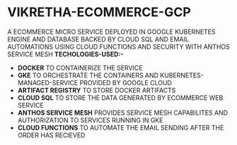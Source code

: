 # VIKRETHA-ECOMMERCE-GCP
A ECOMMERCE MICRO SERVICE DEPLOYED IN GOOGLE KUBERNETES ENGINE AND DATABASE BACKED BY CLOUD SQL AND EMAIL AUTOMATIONS USING CLOUD FUNCTIONS AND SECURITY WITH ANTHOS SERVICE MESH
**TECHOLOGIES-USED:-**
 
- **DOCKER** TO CONTAINERIZE THE SERVICE
- **GKE** TO ORCHESTRATE THE CONTAINERS AND KUBERNETES-MANAGED-SERVICE PROVIDED BY GOOGLE CLOUD
- **ARTIFACT REGISTRY** TO STORE DOCKER ARTIFACTS
- **CLOUD SQL** TO STORE THE DATA GENERATED BY ECOMMERCE WEB SERVICE
- **ANTHOS SERVICE MESH** PROVIDES SERVICE MESH CAPABILITES AND AUTHORIZATION TO SERVICES RUNNING IN GKE
- **CLOUD FUNCTIONS** TO AUTOMATE THE EMAIL SENDING AFTER THE ORDER HAS RECIEVED
